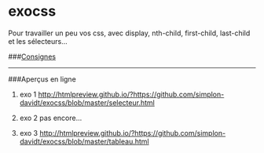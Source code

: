 # exocss
Pour travailler un peu vos css, avec display, nth-child, first-child, last-child et les sélecteurs...

###[Consignes](http://htmlpreview.github.io/?https://github.com/simplon-davidt/exocss/blob/master/index.html)

___

###Aperçus en ligne

1. exo 1
http://htmlpreview.github.io/?https://github.com/simplon-davidt/exocss/blob/master/selecteur.html

2. exo 2
pas encore...

3. exo 3
http://htmlpreview.github.io/?https://github.com/simplon-davidt/exocss/blob/master/tableau.html
